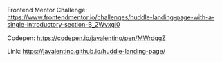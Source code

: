 Frontend Mentor Challenge: https://www.frontendmentor.io/challenges/huddle-landing-page-with-a-single-introductory-section-B_2Wvxgi0

Codepen: https://codepen.io/javalentino/pen/MWrdqgZ

Link: https://javalentino.github.io/huddle-landing-page/
